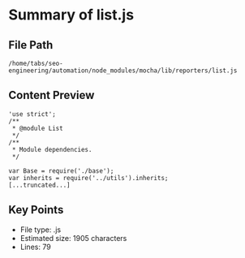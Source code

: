 # Summary of list.js
  
## File Path
`/home/tabs/seo-engineering/automation/node_modules/mocha/lib/reporters/list.js`

## Content Preview
```
'use strict';
/**
 * @module List
 */
/**
 * Module dependencies.
 */

var Base = require('./base');
var inherits = require('../utils').inherits;
[...truncated...]
```

## Key Points
- File type: .js
- Estimated size: 1905 characters
- Lines: 79
